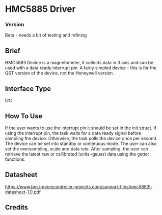 # HMC5885 Driver


### Version

Beta - needs a bit of testing and refining

## Brief

HMC5883 Device is a magnetometer, it collects data in 3 axis and can be used with a data ready interrupt pin. A fairly simpled device - this is for the QST version of the device, not the Honeywell version.

## Interface Type

I2C

## How To Use

If the user wants to use the interrupt pin it should be set in the init struct. If using the interrupt pin, the task waits for a data ready signal before sampling the device. Otherwise, the task polls the device once per second. The device can be set into standby or continuous mode. The user can also set the oversampling, scale and data rate. After sampling, the user can retrieve the latest raw or callibrated (units=gauss) data using the getter functions. 

## Datasheet

https://www.best-microcontroller-projects.com/support-files/qmc5883l-datasheet-1.0.pdf

## Credits